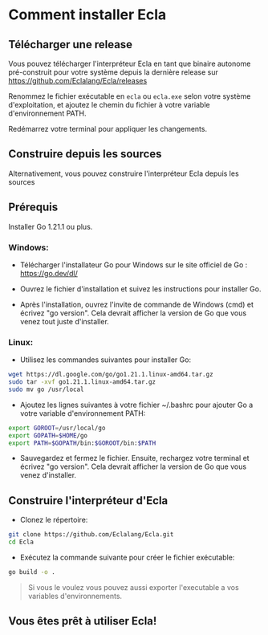 # Comment installer Ecla

## Télécharger une release

Vous pouvez télécharger l'interpréteur Ecla en tant que binaire autonome pré-construit pour votre système depuis la dernière release sur https://github.com/Eclalang/Ecla/releases

Renommez le fichier exécutable en `ecla` ou `ecla.exe` selon votre système d'exploitation, et ajoutez le chemin du fichier à votre variable d'environnement PATH.

Redémarrez votre terminal pour appliquer les changements.

## Construire depuis les sources

Alternativement, vous pouvez construire l'interpréteur Ecla depuis les sources

## Prérequis

Installer Go 1.21.1 ou plus.

### Windows:

- Télécharger l'installateur Go pour Windows sur le site officiel de Go : https://go.dev/dl/

- Ouvrez le fichier d'installation et suivez les instructions pour installer Go.

- Après l'installation, ouvrez l'invite de commande de Windows (cmd) et écrivez "go version". Cela devrait afficher la version de Go que vous venez tout juste d'installer.

### Linux:
- Utilisez les commandes suivantes pour installer Go:

```bash
wget https://dl.google.com/go/go1.21.1.linux-amd64.tar.gz
sudo tar -xvf go1.21.1.linux-amd64.tar.gz
sudo mv go /usr/local
```

- Ajoutez les lignes suivantes à votre fichier ~/.bashrc pour ajouter Go a votre variable d'environnement PATH:

```bash
export GOROOT=/usr/local/go
export GOPATH=$HOME/go
export PATH=$GOPATH/bin:$GOROOT/bin:$PATH
```

- Sauvegardez et fermez le fichier. Ensuite, rechargez votre terminal et écrivez "go version". Cela devrait afficher la version de Go que vous venez d'installer.

## Construire l'interpréteur d'Ecla

- Clonez le répertoire:

```bash
git clone https://github.com/Eclalang/Ecla.git
cd Ecla
```

- Exécutez la commande suivante pour créer le fichier exécutable:

```bash
go build -o .
```

> Si vous le voulez vous pouvez aussi exporter l'executable a vos variables d'environnements.

## Vous êtes prêt à utiliser Ecla!